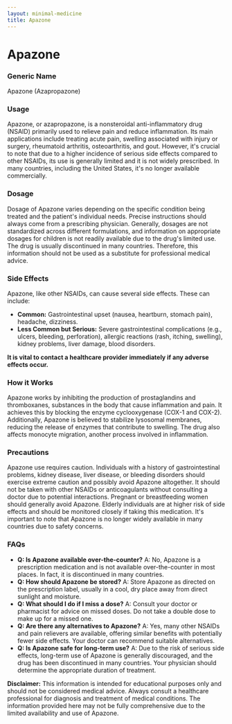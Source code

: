 ```yaml
---
layout: minimal-medicine
title: Apazone
---
```


# Apazone
### Generic Name
Apazone (Azapropazone)

### Usage
Apazone, or azapropazone, is a nonsteroidal anti-inflammatory drug (NSAID) primarily used to relieve pain and reduce inflammation.  Its main applications include treating acute pain, swelling associated with injury or surgery, rheumatoid arthritis, osteoarthritis, and gout.  However, it's crucial to note that due to a higher incidence of serious side effects compared to other NSAIDs, its use is generally limited and it is not widely prescribed.  In many countries, including the United States, it's no longer available commercially.


### Dosage
Dosage of Apazone varies depending on the specific condition being treated and the patient's individual needs.  Precise instructions should always come from a prescribing physician.  Generally, dosages are not standardized across different formulations, and information on appropriate dosages for children is not readily available due to the drug's limited use.  The drug is usually discontinued in many countries.  Therefore, this information should not be used as a substitute for professional medical advice.


### Side Effects
Apazone, like other NSAIDs, can cause several side effects.  These can include:

* **Common:** Gastrointestinal upset (nausea, heartburn, stomach pain), headache, dizziness.
* **Less Common but Serious:**  Severe gastrointestinal complications (e.g., ulcers, bleeding, perforation), allergic reactions (rash, itching, swelling), kidney problems, liver damage, blood disorders.

**It is vital to contact a healthcare provider immediately if any adverse effects occur.**


### How it Works
Apazone works by inhibiting the production of prostaglandins and thromboxanes, substances in the body that cause inflammation and pain. It achieves this by blocking the enzyme cyclooxygenase (COX-1 and COX-2).  Additionally, Apazone is believed to stabilize lysosomal membranes, reducing the release of enzymes that contribute to swelling.  The drug also affects monocyte migration, another process involved in inflammation.


### Precautions
Apazone use requires caution.  Individuals with a history of gastrointestinal problems, kidney disease, liver disease, or bleeding disorders should exercise extreme caution and possibly avoid Apazone altogether.  It should not be taken with other NSAIDs or anticoagulants without consulting a doctor due to potential interactions.  Pregnant or breastfeeding women should generally avoid Apazone.  Elderly individuals are at higher risk of side effects and should be monitored closely if taking this medication.  It's important to note that Apazone is no longer widely available in many countries due to safety concerns.


### FAQs

* **Q: Is Apazone available over-the-counter?** A: No, Apazone is a prescription medication and is not available over-the-counter in most places.  In fact, it is discontinued in many countries.
* **Q: How should Apazone be stored?** A: Store Apazone as directed on the prescription label, usually in a cool, dry place away from direct sunlight and moisture.
* **Q: What should I do if I miss a dose?** A: Consult your doctor or pharmacist for advice on missed doses. Do not take a double dose to make up for a missed one.
* **Q: Are there any alternatives to Apazone?** A: Yes, many other NSAIDs and pain relievers are available, offering similar benefits with potentially fewer side effects.  Your doctor can recommend suitable alternatives.
* **Q: Is Apazone safe for long-term use?** A:  Due to the risk of serious side effects, long-term use of Apazone is generally discouraged, and the drug has been discontinued in many countries.  Your physician should determine the appropriate duration of treatment.


**Disclaimer:** This information is intended for educational purposes only and should not be considered medical advice. Always consult a healthcare professional for diagnosis and treatment of medical conditions.  The information provided here may not be fully comprehensive due to the limited availability and use of Apazone.
